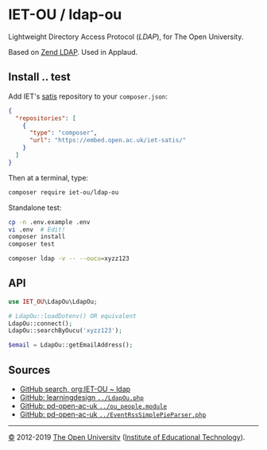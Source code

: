 
# IET-OU / ldap-ou

Lightweight Directory Access Protocol (_LDAP_), for The Open University.

Based on [Zend LDAP][]. Used in Applaud.

## Install .. test

Add IET's [satis][] repository to your `composer.json`:

```json
{
  "repositories": [
    {
      "type": "composer",
      "url": "https://embed.open.ac.uk/iet-satis/"
    }
  ]
}
```

Then at a terminal, type:

```sh
composer require iet-ou/ldap-ou
```

Standalone test:

```sh
cp -n .env.example .env
vi .env  # Edit!
composer install
composer test

composer ldap -v -- --oucu=xyzz123
```

## API

```php
use IET_OU\LdapOu\LdapOu;

# LdapOu::loadDotenv() OR equivalent
LdapOu::connect();
LdapOu::searchByOucu('xyzz123');

$email = LdapOu::getEmailAddress();
```

## Sources

 * [GitHub search, org:IET-OU ~ ldap][search]
 * [GitHub: learningdesign `../LdapOu.php`][ld]
 * [GitHub: pd-open-ac-uk `../ou_people.module`][pd]
 * [GitHub: pd-open-ac-uk `../EventRssSimplePieParser.php`][pd-2]

---
[©][c] 2012-2019 [The Open University][ou] ([Institute of Educational Technology][iet]).

[c]: https://www.open.ac.uk/copyright "Copyright © 2012, 2013, 2019 The Open University (IET). All rights reserved. NOT open sourced!"
[iet]: https://iet.open.ac.uk/
[ou]: https://www.open.ac.uk/
[composer]: https://getcomposer.org/
[satis]: https://embed.open.ac.uk/iet-satis/

[zend ldap]: https://docs.zendframework.com/zend-ldap/
[search]: https://github.com/search?q=org%3AIET-OU+ldap&type=Commits",
[ld]: https://github.com/IET-OU/learningdesign/commits/38248347/tools_phase2/src/OU/IetUtilityBundle/Library/LdapOu.php#!-Aug-2013
[pd]: https://github.com/IET-OU/pd-open-ac-uk/blob/master/sites/all/modules/custom/ou_people/ou_people.module#!-July-2012
[pd-2]: https://github.com/IET-OU/pd-open-ac-uk/blob/master/sites/all/modules/custom/parser_eventrss/includes/EventRssSimplePieParser.inc#!-June-2012
[cfc]: https://github.com/IET-OU/coldfusion-people-profiles/blob/master/_includes/cfc/people.cfc

[End]: //.
